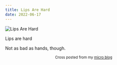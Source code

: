 ```yaml
---
title: Lips Are Hard
date: 2022-06-17
---
```

![Lips Are Hard](/a1a332fc74.jpg)

<p>Lips are hard</p>
<p>Not as bad as hands, though.</p>



<center><small>Cross posted from my <a href='http://micro.blog/joshnicholas'>micro blog</a></small></center>

    